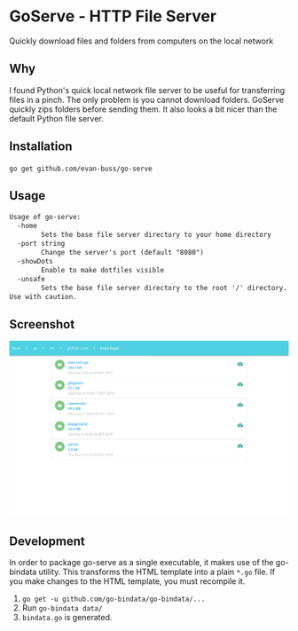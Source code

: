 # GoServe - HTTP File Server

Quickly download files and folders from computers on the local network

## Why

I found Python's quick local network file server to be useful for transferring files in a pinch. The only problem is you cannot download folders. GoServe quickly zips folders before sending them. It also looks a bit nicer than the default Python file server.

## Installation

`go get github.com/evan-buss/go-serve`

## Usage
```
Usage of go-serve:
  -home
        Sets the base file server directory to your home directory
  -port string
        Change the server's port (default "8080")
  -showDots
        Enable to make dotfiles visible
  -unsafe
        Sets the base file server directory to the root '/' directory. Use with caution.
```

## Screenshot

<img src="https://raw.githubusercontent.com/evan-buss/go-serve/master/.github/screenshot.png" alt="screenshot"/>

## Development

In order to package go-serve as a single executable, it makes use of the go-bindata utility. 
This transforms the HTML template into a plain `*.go` file. If you make changes to the HTML template, 
you must recompile it.

1. `go get -u github.com/go-bindata/go-bindata/...`
2. Run `go-bindata data/`
3. `bindata.go` is generated.
